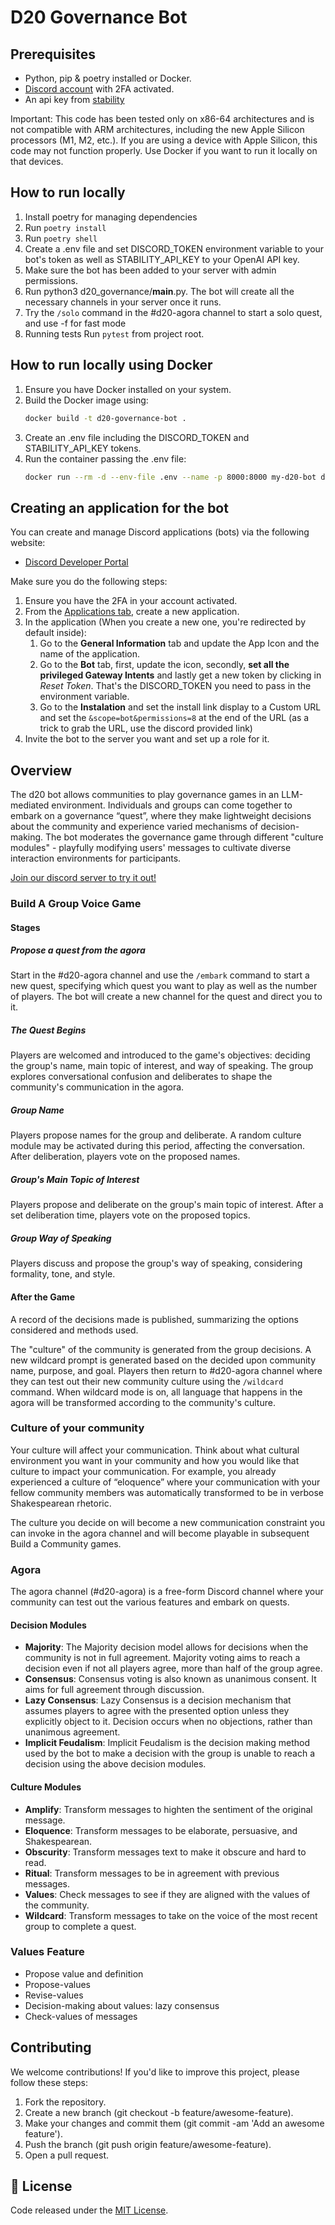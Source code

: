 
# D20 Governance Bot

## Prerequisites
- Python, pip & poetry installed or Docker.
- [Discord account](https://discord.com) with 2FA activated.
- An api key from [stability](https://stability.ai)

Important: This code has been tested only on x86-64 architectures and is not compatible with ARM architectures, including the new Apple Silicon processors (M1, M2, etc.). If you are using a device with Apple Silicon, this code may not function properly. Use Docker if you want to run it locally on that devices.

## How to run locally

1. Install poetry for managing dependencies
2. Run `poetry install`
3. Run `poetry shell`
4. Create a .env file and set DISCORD_TOKEN environment variable to your bot's token as well as STABILITY_API_KEY to your OpenAI API key.
5. Make sure the bot has been added to your server with admin permissions.
6. Run python3 d20_governance/__main__.py. The bot will create all the necessary channels in your server once it runs.
7. Try the `/solo` command in the #d20-agora channel to start a solo quest, and use -f for fast mode
8. Running tests
    Run `pytest` from project root.

## How to run locally using Docker

1. Ensure you have Docker installed on your system.
2. Build the Docker image using:
   ```bash
   docker build -t d20-governance-bot .
   ```
3. Create an .env file including the DISCORD_TOKEN and STABILITY_API_KEY tokens.
3. Run the container passing the .env file:
    ```bash
    docker run --rm -d --env-file .env --name -p 8000:8000 my-d20-bot d20-governance-bot
    ```

## Creating an application for the bot

You can create and manage Discord applications (bots) via the following website:

- [Discord Developer Portal](https://discord.com/developers)

Make sure you do the following steps:

1. Ensure you have the 2FA in your account activated.
2. From the [Applications tab](https://discord.com/developers/applications), create a new application.
3. In the application (When you create a new one, you're redirected by default inside):
    1. Go to the **General Information** tab and update the App Icon and the name of the application.
    2. Go to the **Bot** tab, first, update the icon, secondly, **set all the privileged Gateway Intents** and lastly get a new token by clicking in *Reset Token*. That's the DISCORD_TOKEN you need to pass in the environment variable.
    3. Go to the **Instalation** and set the install link display to a Custom URL and set the `&scope=bot&permissions=8` at the end of the URL (as a trick to grab the URL, use the discord provided link)
4. Invite the bot to the server you want and set up a role for it.


## Overview
The d20 bot allows communities to play governance games in an LLM-mediated environment. Individuals and groups can come together to embark on a governance “quest”, where they make lightweight decisions about the community and experience varied mechanisms of decision-making. The bot moderates the governance game through different "culture modules" - playfully modifying users' messages to cultivate diverse interaction environments for participants.

[Join our discord server to try it out!](https://discord.gg/sSSRxWVuxE)

### Build A Group Voice Game

#### Stages

##### Propose a quest from the agora

Start in the #d20-agora channel and use the `/embark` command to start a new quest, specifying which quest you want to play as well as the number of players. The bot will create a new channel for the quest and direct you to it.

##### The Quest Begins

Players are welcomed and introduced to the game's objectives: deciding the group's name, main topic of interest, and way of speaking. The group explores conversational confusion and deliberates to shape the community's communication in the agora. 

##### Group Name
 
Players propose names for the group and deliberate. A random culture module may be activated during this period, affecting the conversation. After deliberation, players vote on the proposed names.

##### Group's Main Topic of Interest

Players propose and deliberate on the group's main topic of interest. After a set deliberation time, players vote on the proposed topics.

##### Group Way of Speaking

Players discuss and propose the group's way of speaking, considering formality, tone, and style.


#### After the Game

A record of the decisions made is published, summarizing the options considered and methods used. 

The "culture" of the community is generated from the group decisions. A new wildcard prompt is generated based on the decided upon community name, purpose, and goal. Players then return to #d20-agora channel where they can test out their new community culture using the `/wildcard` command. When wildcard mode is on, all language that happens in the agora will be transformed according to the community's culture.

### Culture of your community

Your culture will affect your communication. Think about what cultural environment you want in your community and how you would like that culture to impact your communication.
For example, you already experienced a culture of “eloquence” where your communication with your fellow community members was automatically transformed to be in verbose Shakespearean rhetoric. 

The culture you decide on will become a new communication constraint you can invoke in the agora channel and will become playable in subsequent Build a Community games.

### Agora 
The agora channel (#d20-agora) is a free-form Discord channel where your community can test out the various features and embark on quests. 

#### Decision Modules
- **Majority**: The Majority decision model allows for decisions when the community is not in full agreement. Majority voting aims to reach a decision even if not all players agree, more than half of the group agree. 
- **Consensus**: Consensus voting is also known as unanimous consent. It aims for full agreement through discussion. 
- **Lazy Consensus**: Lazy Consensus is a decision mechanism that assumes players to agree with the presented option unless they explicitly object to it. Decision occurs when no objections, rather than unanimous agreement. 
- **Implicit Feudalism**: Implicit Feudalism is the decision making method used by the bot to make a decision with the group is unable to reach a decision using the above decision modules.

#### Culture Modules
- **Amplify**: Transform messages to highten the sentiment of the original message.
- **Eloquence**: Transform messages to be elaborate, persuasive, and Shakespearean. 
- **Obscurity**: Transform messages text to make it obscure and hard to read.
- **Ritual**: Transform messages to be in agreement with previous messages. 
- **Values**: Check messages to see if they are aligned with the values of the community. 
- **Wildcard**: Transform messages to take on the voice of the most recent group to complete a quest.

### Values Feature 
- Propose value and definition
- Propose-values
- Revise-values 
- Decision-making about values: lazy consensus
- Check-values of messages

## Contributing

We welcome contributions! If you'd like to improve this project, please follow these steps:

1. Fork the repository.
2. Create a new branch (git checkout -b feature/awesome-feature).
3. Make your changes and commit them (git commit -am 'Add an awesome feature').
4. Push the branch (git push origin feature/awesome-feature).
5. Open a pull request.

## 📜 License

Code released under the [MIT License](https://opensource.org/license/MIT).